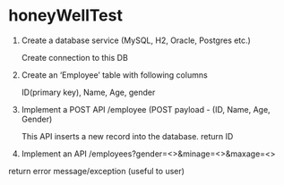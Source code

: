 # honeyWellTest
1) Create a database service (MySQL, H2, Oracle, Postgres etc.)

    Create connection to this DB

2) Create an ‘Employee’ table with following columns

    ID(primary key), Name, Age, gender

3) Implement a POST API /employee (POST payload - (ID, Name, Age, Gender)

    This API inserts a new record into the database.
return ID 

4) Implement an API /employees?gender=<>&minage=<>&maxage=<>

return error message/exception (useful to user)
